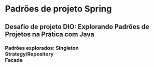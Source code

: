 # Padrões de projeto Spring

## Desafio de projeto DIO: Explorando Padrões de Projetos na Prática com Java

### Padrões explorados: Singleton<br>Strategy/Repository<br>Facade
